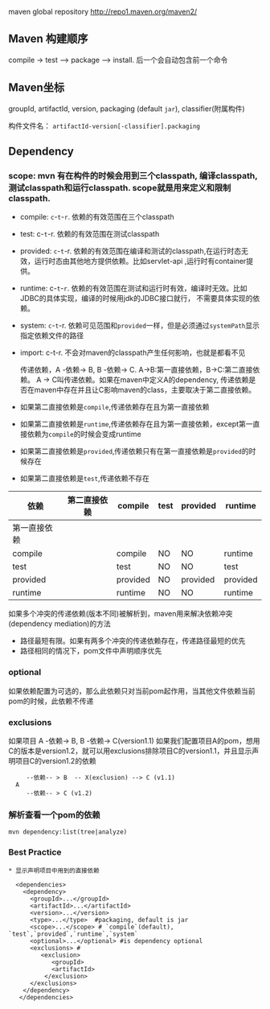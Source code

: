 
maven global repository http://repo1.maven.org/maven2/

## Maven 构建顺序

   compile -> test --> package --> install.
   后一个会自动包含前一个命令
   
## Maven坐标

   groupId, artifactId, version, packaging (default `jar`), classifier(附属构件)
   
   构件文件名： `artifactId-version[-classifier].packaging`  
   
 ## Dependency
 
   ### scope: mvn 有在构件的时候会用到三个classpath, 编译classpath,测试classpath和运行classpath. scope就是用来定义和限制classpath.
   
   
   * compile: `c`-`t`-`r`.  依赖的有效范围在三个classpath
   * test:  c-`t`-r. 依赖的有效范围在测试classpath
   * provided:  `c`-`t`-r. 依赖的有效范围在编译和测试的classpath,在运行时态无效，运行时态由其他地方提供依赖。比如servlet-api
        ,运行时有container提供。
   * runtime: c-`t`-`r`. 依赖的有效范围在测试和运行时有效，编译时无效。比如JDBC的具体实现，编译的时候用jdk的JDBC接口就行，
        不需要具体实现的依赖。
   * system: `c`-`t`-r. 依赖可见范围和`provided`一样，但是必须通过`systemPath`显示指定依赖文件的路径
   * import: c-t-r. 不会对maven的classpath产生任何影响，也就是都看不见
     
     传递依赖，A -依赖-> B, B -依赖-> C. A->B:第一直接依赖，B->C:第二直接依赖。 A -> C叫传递依赖。如果在maven中定义A的dependency,
     传递依赖是否在maven中存在并且让C影响maven的class，主要取决于第二直接依赖。
     
   * 如果第二直接依赖是`compile`,传递依赖存在且为第一直接依赖
   * 如果第二直接依赖是`runtime`,传递依赖存在且为第一直接依赖，except第一直接依赖为`compile`的时候会变成runtime
   * 如果第二直接依赖是`provided`,传递依赖只有在第一直接依赖是`provided`的时候存在
   * 如果第二直接依赖是`test`,传递依赖不存在
     
     
   |    依赖   | 第二直接依赖 |  compile  |test| provided |  runtime  |
   |-|-|-|-|-|-|
   | 第一直接依赖 |            |           |    |          |         |    
   |compile   |            | compile   | NO |       NO |   runtime |
   |test      |           |  test     |  NO|       NO |    test   |
   |provided  |           |  provided |  NO| provided |  provided |
   |runtime   |           |  runtime  |  NO|        NO|   runtime |
    
  如果多个冲突的传递依赖(版本不同)被解析到，maven用来解决依赖冲突(dependency mediation)的方法
  * 路径最短有限。如果有两多个冲突的传递依赖存在，传递路径最短的优先
  * 路径相同的情况下，pom文件中声明顺序优先
     
  ### optional
   如果依赖配置为可选的，那么此依赖只对当前pom起作用，当其他文件依赖当前pom的时候，此依赖不传递
   
  ### exclusions
  
   如果项目 A -依赖-> B, B -依赖-> C(version1.1)
   如果我们配置项目A的pom，想用C的版本是version1.2，就可以用exclusions排除项目C的version1.1，并且显示声明项目C的version1.2的依赖
   
         --依赖-- > B  -- X(exclusion) --> C (v1.1)
      A
         --依赖-- > C (v1.2)
         
   ### 解析查看一个pom的依赖
   
   `mvn dependency:list(tree|analyze)`
   
   ### Best Practice
   
    * 显示声明项目中用到的直接依赖
         
 ```
   <dependencies>
     <dependency>
       <groupId>...</groupId>
       <artifactId>...</artifactId>
       <version>...</version>
       <type>...</type>  #packaging, default is jar
       <scope>...</scope> # `compile`(default),  `test`,`provided`,`runtime`,`system`
       <optional>...</optional> #is dependency optional
       <exclusions> # 
          <exclusion>
             <groupId>
             <artifactId>
           </exclusion>
       </exclusions>
     </dependency>
    </dependencies>
 ```
